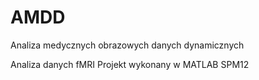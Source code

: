 # AMDD
Analiza medycznych obrazowych danych dynamicznych 

Analiza danych fMRI
Projekt wykonany w MATLAB SPM12
